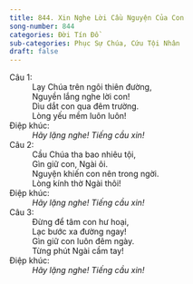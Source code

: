 ```yaml
---
title: 844. Xin Nghe Lời Cầu Nguyện Của Con
song-number: 844
categories: Đời Tín Đồ
sub-categories: Phục Sự Chúa, Cứu Tội Nhân
draft: false
---
```

<dl><dt>Câu 1:</dt><dd data-verse="1">Lạy Chúa trên ngôi thiên đường, <br/>Nguyền lắng nghe lời con! <br/>Dìu dắt con qua đêm trường. <br/>Lòng yếu mềm luôn luôn! </dd><dt>Điệp khúc:</dt><dd data-chorus="1"><em>Hãy lặng nghe! Tiếng cầu xin! </em></dd><dt>Câu 2:</dt><dd data-verse="2">Cầu Chúa tha bao nhiêu tội, <br/>Gìn giữ con, Ngài ôi. <br/>Nguyện khiến con nên trong ngời. <br/>Lòng kính thờ Ngài thôi! </dd><dt>Điệp khúc:</dt><dd data-chorus="1"><em>Hãy lặng nghe! Tiếng cầu xin! </em></dd><dt>Câu 3:</dt><dd data-verse="3">Đừng để tâm con hư hoại, <br/>Lạc bước xa đường ngay! <br/>Gìn giữ con luôn đêm ngày. <br/>Từng phút Ngài cầm tay! </dd><dt>Điệp khúc:</dt><dd data-chorus="1"><em>Hãy lặng nghe! Tiếng cầu xin! </em></dd></dl>